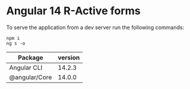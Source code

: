 # Angular 14 R-Active forms

To serve the application from a dev server run the following commands:

    npm i
    ng s -o

| Package              | version        |
|----------------------|----------------|
| Angular CLI          | 14.2.3         |
| @angular/Core        | 14.0.0         |
